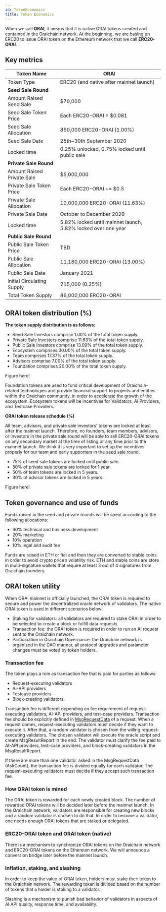 ```yaml
---
id: TokenEconomics
title: Token Economics
---
```


When we call **ORAI**, it means that it is native ORAI tokens created and contained in the Oraichain network. At the beginning, we are basing on ERC20 to issue ORAI token on the Ethereum network that we call **ERC20-ORAI**.

## Key metrics
| Token Name                 | ORAI                          |
|----------------------------|-------------------------------|
| Token Type                 | ERC20 (and native after mainnet launch)                      |
|**Seed Sale Round**||
| Amount Raised Seed Sale    | $70,000                       |
| Seed Sale Token Price      | Each ERC20-ORAI = $0.081       |
| Seed Sale Allocation       | 860,000 ERC20-ORAI (1.00%)           |
| Seed Sale Date             | 25th~30th September 2020      |
| Locked time                | 0.25% unlocked, 0.75% locked until public sale      |
|**Private Sale Round**||
| Amount Raised Private Sale | $5,000,000                    |
| Private Sale Token Price   | Each ERC20-ORAI ~= $0.5         |
| Private Sale Allocation    | 10,000,000 ERC20-ORAI (11.63%)  |
| Private Sale Date          | October to December 2020     |
| Locked time                | 5.82% locked until mainnet launch, 5.82% locked over one year      |
|**Public Sale Round**||
| Public Sale Token Price       | TBD                           |
| Public Sale Allocation | 11,180,000 ERC20-ORAI (13.00%)         |
| Public Sale Date        | January 2021             |
| Initial Circulating Supply | 215,000 (0.25%)           |
| Total Token Supply         | 86,000,000 ERC20-ORAI               |

## ORAI token distribution (%)
**The token supply distribution is as follows:**
- Seed Sale Investors comprise 1.00% of the total token supply.
- Private Sale Investors comprise 11.63% of the total token supply.
- Public Sale Investors comprise 13.00% of the total token supply.
- Ecosystem comprises 30.00% of the total token supply.
- Team comprises 17.37% of the total token supply.
- Advisors comprise 7.00% of the total token supply.
- Foundation comprises 20.00% of the total token supply.

Figure here!

Foundation tokens are used to fund critical development of Oraichain-related technologies and provide financial support to projects and entities within the Oraichain community, in order to accelerate the growth of the ecosystem.
Ecosystem tokens will be incentives for Validators, AI Providers, and Testcase Providers.

**ORAI token release schedule (%)**

All team, advisors, and private sale investors' tokens are locked at least after the mainnet launch.
Therefore, no founders, team members, advisors, or investors in the private sale round will be able to sell ERC20-ORAI tokens on any secondary market at the time of listing or any time prior to the mainnet launch.
We think it is very important to set up the incentives properly for our team and early supporters in the seed sale round.
- 75% of seed sale tokens are locked until public sale.
- 50% of private sale tokens are locked for 1 year.
- 50% of team tokens are locked in 5 years.
- 30% of advisor tokens are locked in 5 years.

Figure here!

## Token governance and use of funds
Funds raised in the seed and private rounds will be spent according to the following allocations:
- 60% technical and business development
- 20% marketing
- 10% operation
- 10% legal and audit fee

Funds are raised in ETH or fiat and then they are converted to stable coins in order to avoid crypto price’s volatility risk. ETH and stable coins are store in multi-signature wallets that require at least 3 out of 4 signatures from Oraichain founders.

## ORAI token utility
When ORAI mainnet is officially launched, the ORAI token is required to secure and power the decentralized oracle network of validators. The native ORAI token is used in different scenarios below:
- Staking for validators: all validators are required to stake ORAI in order to be selected to create a block or fulfill data requests.
- Transaction fee: the ORAI token is required in order to run an AI request sent to the Oraichain network.
- Participation in Oraichain Governance: the Oraichain network is organized in the DAO manner, all protocol upgrades and parameter changes must be voted by token holders.

### Transaction fee
The token plays a role as transaction fee that is paid for parties as follows:
- Request-executing validators
- AI-API providers
- Testcase providers
- Block-creating validators.

Transaction fee is different depending on fee requirement of request-executing validators, AI-API providers, and test-case providers. Transaction fee should be explicitly defined in [MsgRequestData](ProtocolMessages#msgrequestdata) of a request. When a request comes, request-executing validators must decide if they want to execute it. After that, a random validator is chosen from the willing request-executing validators. The chosen validator will execute the oracle script and create MsgResultReport in the end. The validator must clarify the fee paid to AI-API providers, test-case providers, and block-creating validators in the MsgResultReport.

If there are more than one validator asked in the MsgRequestData (AskCount), the transaction fee is divided equally for each validator. The request-executing validators must decide if they accept such transaction fee.

### How ORAI token is mined
The ORAI token is rewarded for each newly created block. The number of rewarded ORAI tokens will be decided later before the mainnet launch. In the Oraichain network, validators are responsible for creating new blocks and a random validator is chosen to do that. In order to become a validator, one needs enough ORAI tokens that are staked or delegated.

### ERC20-ORAI token and ORAI token (native)
There is a mechanism to synchronize ORAI tokens on the Oraichain network and ERC20-ORAI tokens on the Ethereum network. We will announce a conversion bridge later before the mainnet launch.

### Inflation, staking, and slashing
In order to keep the value of ORAI token, holders must stake their token to the Oraichain network. The rewarding token is divided based on the number of tokens that a holder is staking to a validator.

Slashing is a mechanism to punish bad behavior of validators in aspects of AI API quality, response time, and availability.
